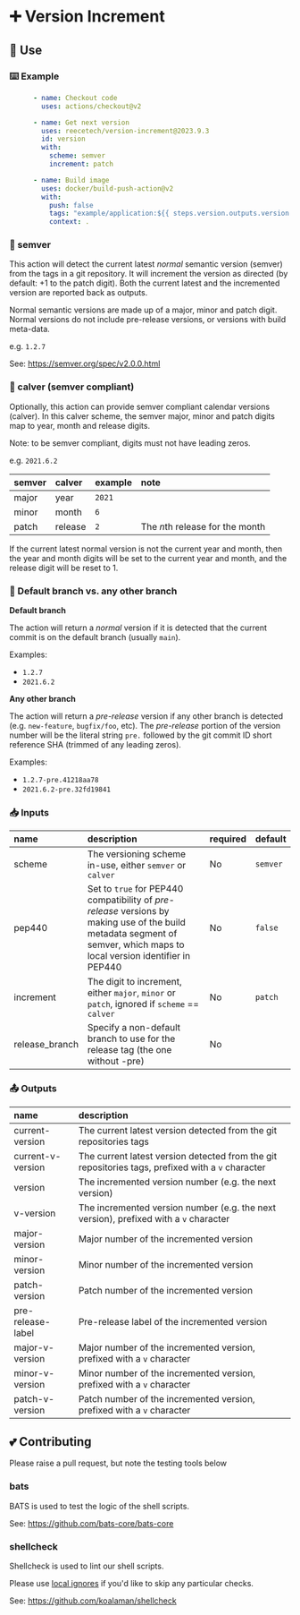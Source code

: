 # ➕ Version Increment

## 📄 Use

### ⌨️ Example

```yaml
      - name: Checkout code
        uses: actions/checkout@v2

      - name: Get next version
        uses: reecetech/version-increment@2023.9.3
        id: version
        with:
          scheme: semver
          increment: patch

      - name: Build image
        uses: docker/build-push-action@v2
        with:
          push: false
          tags: "example/application:${{ steps.version.outputs.version }}"
          context: .
```

### 🔖 semver

This action will detect the current latest _normal_ semantic version (semver) from the tags in
a git repository.  It will increment the version as directed (by default: +1 to
the patch digit).  Both the current latest and the incremented version are
reported back as outputs.

Normal semantic versions are made up of a major, minor and patch digit.  Normal
versions do not include pre-release versions, or versions with build meta-data.

e.g. `1.2.7`

See: https://semver.org/spec/v2.0.0.html

### 📅 calver (semver compliant)

Optionally, this action can provide semver compliant calendar versions (calver).
In this calver scheme, the semver  major, minor and patch digits map to year,
month and release digits.

Note: to be semver compliant, digits must not have leading zeros.

e.g. `2021.6.2`

| semver | calver  | example | note |
| :---   | :---    | :---    | :--- |
| major  | year    | `2021`  |
| minor  | month   | `6`     |
| patch  | release | `2`     | The *n*th release for the month |

If the current latest normal version is not the current year and month, then the
year and month digits will be
set to the current year and month, and the release digit will be reset to 1.

### 🎋 Default branch vs. any other branch

**Default branch**

The action will return a _normal_ version if it is detected that the current commit
is on the default branch (usually `main`).

Examples:
* `1.2.7`
* `2021.6.2`

**Any other branch**

The action will return a _pre-release_ version if any other branch is detected
(e.g. `new-feature`, `bugfix/foo`, etc).  The _pre-release_ portion of the version number
will be the literal string `pre.` followed by the git commit ID short reference SHA
(trimmed of any leading zeros).

Examples:
* `1.2.7-pre.41218aa78`
* `2021.6.2-pre.32fd19841`

### 📥 Inputs

| name           | description                                                                                 | required | default  |
| :---           | :---                                                                                        | :---     | :---     |
| scheme         | The versioning scheme in-use, either `semver` or `calver`                                   | No       | `semver` |
| pep440         | Set to `true` for PEP440 compatibility of _pre-release_ versions by making use of the build metadata segment of semver, which maps to local version identifier in PEP440 | No       | `false`  |
| increment      | The digit to increment, either `major`, `minor` or `patch`, ignored if `scheme` == `calver` | No       | `patch`  |
| release_branch | Specify a non-default branch to use for the release tag (the one without -pre)              | No       |          |

### 📤 Outputs

| name              | description                                                                                       |
| :---              | :---                                                                                              |
| current-version   | The current latest version detected from the git repositories tags                                |
| current-v-version | The current latest version detected from the git repositories tags, prefixed with a `v` character |
| version           | The incremented version number (e.g. the next version)                                            |
| v-version         | The incremented version number (e.g. the next version), prefixed with a `v` character             |
| major-version     | Major number of the incremented version                                                           |
| minor-version     | Minor number of the incremented version                                                           |
| patch-version     | Patch number of the incremented version                                                           |
| pre-release-label | Pre-release label of the incremented version                                                      |
| major-v-version   | Major number of the incremented version, prefixed with a `v` character                            |
| minor-v-version   | Minor number of the incremented version, prefixed with a `v` character                            |
| patch-v-version   | Patch number of the incremented version, prefixed with a `v` character                            |

## 💕 Contributing

Please raise a pull request, but note the testing tools below

### bats

BATS is used to test the logic of the shell scripts.

See: https://github.com/bats-core/bats-core

### shellcheck

Shellcheck is used to lint our shell scripts.

Please use [local ignores](https://stackoverflow.com/a/52659039) if you'd like to skip any particular checks.

See: https://github.com/koalaman/shellcheck
